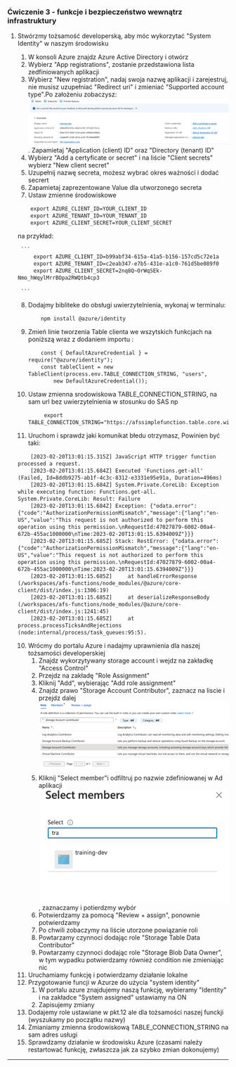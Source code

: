 ### Ćwiczenie 3 - funkcje i bezpieczeństwo wewnątrz infrastruktury

1. Stwórzmy tożsamość developerską, aby móc wykorzytać "System Identity" w naszym środowisku
   1. W konsoli Azure znajdz Azure Active Directory i otwórz
   2. Wybierz "App registrations", zostanie przedstawiona lista zedfiniowanych aplikacji
   3. Wybierz "New registration", nadaj swoja nazwę aplikacji i zarejestruj, nie musisz uzupełniać "Redirect uri" i zmieniać "Supported account type".Po założeniu zobaczysz: ![New application AD](images/functions/ex3/new-application.png). Zapamietaj "Application (client) ID" oraz "Directory (tenant) ID"
   4. Wybierz "Add a certyficate or secret" i na liście "Client secrets" wybierz "New client secret"
   5. Uzupełnij nazwę secreta, możesz wybrać okres ważności i dodać secrert
   6. Zapamietaj zaprezentowane Value dla utworzonego secreta
   7. Ustaw zmienne środowiskowe
   
    ```
        export AZURE_CLIENT_ID=YOUR_CLIENT_ID
        export AZURE_TENANT_ID=YOUR_TENANT_ID
        export AZURE_CLIENT_SECRET=YOUR_CLIENT_SECRET

    ```

    na przykład:
       
        ```
            export AZURE_CLIENT_ID=b99abf34-615a-41a5-b156-157cd5c72e1a
            export AZURE_TENANT_ID=c2eab347-e7b5-431e-a1c0-761d5be089f0
            export AZURE_CLIENT_SECRET=2nq8Q~OrWqSEk-Nmo_hWqylMrrBOpa2RWQtb4cp3

        ```

    8. Dodajmy bibliteke do obsługi uwierzytelnienia, wykonaj w terminalu:
        ```
            npm install @azure/identity
        ```
    9.  Zmień linie tworzenia Table clienta we wszytskich funkcjach na poniższą wraz z dodaniem importu :
        ```
            const { DefaultAzureCredential } = require("@azure/identity");
            const tableClient = new TableClient(process.env.TABLE_CONNECTION_STRING, "users",
                new DefaultAzureCredential());
        ```
   8.  Ustaw zmienna srodowiskowa TABLE_CONNECTION_STRING, na sam url bez uwierzytelnienia w stosunku do SAS np
       
       ```
            export TABLE_CONNECTION_STRING="https://afssimplefunction.table.core.windows.net/"
        ```

    9.  Uruchom i sprawdz jaki komunikat błedu otrzymasz, Powinien być taki:

    ```
        [2023-02-20T13:01:15.315Z] JavaScript HTTP trigger function processed a request.
        [2023-02-20T13:01:15.684Z] Executed 'Functions.get-all' (Failed, Id=8ddb9275-ab1f-4c3c-8312-e3331e95e91a, Duration=496ms)
        [2023-02-20T13:01:15.684Z] System.Private.CoreLib: Exception while executing function: Functions.get-all. System.Private.CoreLib: Result: Failure
        [2023-02-20T13:01:15.684Z] Exception: {"odata.error":{"code":"AuthorizationPermissionMismatch","message":{"lang":"en-US","value":"This request is not authorized to perform this operation using this permission.\nRequestId:47027879-6002-00a4-672b-455ac1000000\nTime:2023-02-20T13:01:15.6394009Z"}}}
        [2023-02-20T13:01:15.685Z] Stack: RestError: {"odata.error":{"code":"AuthorizationPermissionMismatch","message":{"lang":"en-US","value":"This request is not authorized to perform this operation using this permission.\nRequestId:47027879-6002-00a4-672b-455ac1000000\nTime:2023-02-20T13:01:15.6394009Z"}}}
        [2023-02-20T13:01:15.685Z]     at handleErrorResponse (/workspaces/afs-functions/node_modules/@azure/core-client/dist/index.js:1306:19)
        [2023-02-20T13:01:15.685Z]     at deserializeResponseBody (/workspaces/afs-functions/node_modules/@azure/core-client/dist/index.js:1241:45)
        [2023-02-20T13:01:15.685Z]     at process.processTicksAndRejections (node:internal/process/task_queues:95:5).
    ```

    10. Wrócmy do portalu Azure i nadajmy uprawnienia dla naszej tożsamości developerskiej
        1.  Znajdz wykorzytywany storage account i wejdz na zakładkę "Access Control"
        2.  Przejdz na zakładę "Role Assignment"
        3.  Kliknij "Add", wybierając "Add role assignment"
        4.  Znajdz prawo "Storage Account Contributor", zaznacz na liscie i przejdz dalej ![cChoose role](images/functions/ex3/add-role-name.png)
        5.  Kliknij "Select member"i odfiltruj po nazwie zdefiniowanej w Ad aplikacji ![Select members](images/functions/ex3/select-members.png), zaznaczamy i potierdzmy wybór
        6.  Potwierdzamy za pomocą "Review + assign", ponownie potwierdzamy
        7.  Po chwili zobaczymy na liście utorzone powiązanie roli
        8.  Powtarzamy czynnoci dodając role "Storage Table Data Contributor"
        9.  Powtarzamy czynnoci dodając role "Storage Blob Data Owner", w tym wypadku potwierdzamy również condition nie zmieniając nic
    11. Uruchamiamy funkcję i potwierdzamy działanie lokalne
    12. Przygotowanie funcji w Azurze do użycia "system identity"
        1.  W portalu azure znajdujemy naszą funkcję, wybieramy "Identity" i na zakładce "System assigned" ustawiamy na ON
        2. Zapisujemy zmiany
    13. Dodajemy role ustawiane w pkt.12 ale dla tożsamości naszej funckji (wyszukamy po początku nazwy)
    14. Zmianiamy zmienna środowiskową TABLE_CONNECTION_STRING na sam adres usługi
    15. Sprawdzamy działanie w środowisku Azure (czasami należy restartować funkcję, zwłaszcza jak za szybko zmian dokonujemy)

---
